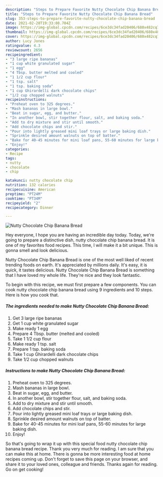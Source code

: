 ```yaml
---
description: "Steps to Prepare Favorite Nutty Chocolate Chip Banana Bread"
title: "Steps to Prepare Favorite Nutty Chocolate Chip Banana Bread"
slug: 353-steps-to-prepare-favorite-nutty-chocolate-chip-banana-bread
date: 2021-02-28T19:33:08.704Z
image: https://img-global.cpcdn.com/recipes/6ce3dc34fad20406/680x482cq70/nutty-chocolate-chip-banana-bread-recipe-main-photo.jpg
thumbnail: https://img-global.cpcdn.com/recipes/6ce3dc34fad20406/680x482cq70/nutty-chocolate-chip-banana-bread-recipe-main-photo.jpg
cover: https://img-global.cpcdn.com/recipes/6ce3dc34fad20406/680x482cq70/nutty-chocolate-chip-banana-bread-recipe-main-photo.jpg
author: Lucy Jones
ratingvalue: 4.3
reviewcount: 2656
recipeingredient:
- "3 large ripe bananas"
- "1 cup white granulated sugar"
- "1 egg"
- "4 Tbsp. butter melted and cooled"
- "1 1/2 cup flour"
- "1 tsp. salt"
- "1 tsp. baking soda"
- "1 cup Ghirardelli dark chocolate chips"
- "1/2 cup chopped walnuts"
recipeinstructions:
- "Preheat oven to 325 degrees."
- "Mash bananas in large bowl."
- "Beat in sugar, egg, and butter."
- "In another bowl, stir together flour, salt, and baking soda."
- "Add to dry mixture and stir until smooth."
- "Add chocolate chips and stir."
- "Pour into lightly greased mini loaf trays or large baking dish."
- "Sprinkle desired amount walnuts on top of batter."
- "Bake for 40-45 minutes for mini loaf pans, 55-60 minutes for large baking dish."
- "Enjoy!"
categories:
- Recipe
tags:
- nutty
- chocolate
- chip

katakunci: nutty chocolate chip 
nutrition: 132 calories
recipecuisine: American
preptime: "PT24M"
cooktime: "PT34M"
recipeyield: "2"
recipecategory: Dinner

---
```



![Nutty Chocolate Chip Banana Bread](https://img-global.cpcdn.com/recipes/6ce3dc34fad20406/680x482cq70/nutty-chocolate-chip-banana-bread-recipe-main-photo.jpg)

Hey everyone, I hope you are having an incredible day today. Today, we're going to prepare a distinctive dish, nutty chocolate chip banana bread. It is one of my favorites food recipes. This time, I will make it a bit unique. This is gonna smell and look delicious.



Nutty Chocolate Chip Banana Bread is one of the most well liked of recent trending foods on earth. It's appreciated by millions daily. It's easy, it is quick, it tastes delicious. Nutty Chocolate Chip Banana Bread is something that I have loved my whole life. They're nice and they look fantastic.


To begin with this recipe, we must first prepare a few components. You can cook nutty chocolate chip banana bread using 9 ingredients and 10 steps. Here is how you cook that.

<!--inarticleads1-->

##### The ingredients needed to make Nutty Chocolate Chip Banana Bread:

1. Get 3 large ripe bananas
1. Get 1 cup white granulated sugar
1. Make ready 1 egg
1. Prepare 4 Tbsp. butter (melted and cooled)
1. Take 1 1/2 cup flour
1. Make ready 1 tsp. salt
1. Prepare 1 tsp. baking soda
1. Take 1 cup Ghirardelli dark chocolate chips
1. Take 1/2 cup chopped walnuts




<!--inarticleads2-->

##### Instructions to make Nutty Chocolate Chip Banana Bread:

1. Preheat oven to 325 degrees.
1. Mash bananas in large bowl.
1. Beat in sugar, egg, and butter.
1. In another bowl, stir together flour, salt, and baking soda.
1. Add to dry mixture and stir until smooth.
1. Add chocolate chips and stir.
1. Pour into lightly greased mini loaf trays or large baking dish.
1. Sprinkle desired amount walnuts on top of batter.
1. Bake for 40-45 minutes for mini loaf pans, 55-60 minutes for large baking dish.
1. Enjoy!




So that's going to wrap it up with this special food nutty chocolate chip banana bread recipe. Thank you very much for reading. I am sure that you can make this at home. There is gonna be more interesting food at home recipes coming up. Don't forget to save this page on your browser, and share it to your loved ones, colleague and friends. Thanks again for reading. Go on get cooking!
